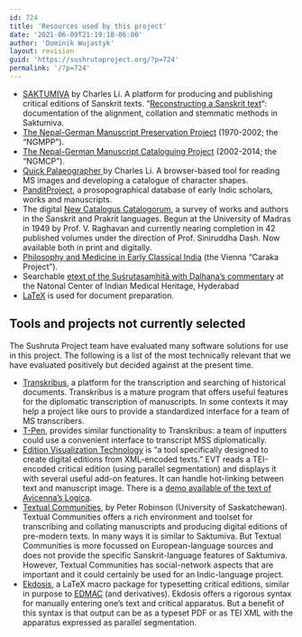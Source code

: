 ```yaml
---
id: 724
title: 'Resources used by this project'
date: '2021-06-09T21:19:18-06:00'
author: 'Dominik Wujastyk'
layout: revision
guid: 'https://sushrutaproject.org/?p=724'
permalink: '/?p=724'
---
```


- [SAKTUMIVA](http://saktumiva.org) by Charles Li. A platform for producing and publishing critical editions of Sanskrit texts. “[Reconstructing a Sanskrit text](https://chchch.github.io/sanskrit-alignment/docs/index.html)“: documentation of the alignment, collation and stemmatic methods in Saktumiva.
- [The Nepal-German Manuscript Preservation Project](https://www.istb.univie.ac.at/caraka/) (1970-2002; the “NGMPP”).
- [The Nepal-German Manuscript Cataloguing Project](https://www.aai.uni-hamburg.de/en/forschung/ngmcp) (2002-2014; the “NGMCP”).
- [Quick Palaeographer ](https://chchch.github.io/quick-palaeographer/)by Charles Li. A browser-based tool for reading MS images and developing a catalogue of character shapes.
- [PanditProject](http://panditproject.org), a prosopographical database of early Indic scholars, works and manuscripts.
- The digital [New Catalogus Catalogorum](https://vmlt.in/ncc), a survey of works and authors in the Sanskrit and Prakrit languages. Begun at the University of Madras in 1949 by Prof. V. Raghavan and currently nearing completion in 42 published volumes under the direction of Prof. Siniruddha Dash. Now available both in print and digitally.
- [Philosophy and Medicine in Early Classical India](https://www.istb.univie.ac.at/caraka/) (the Vienna “Caraka Project”).
- Searchable [etext of the Suśrutasaṃhitā with Ḍalhaṇa’s commentary](https://niimh.nic.in/ebooks/esushruta/index.php) at the Natonal Center of Indian Medical Heritage, Hyderabad
- [LaTeX](https://www.latex-project.org/) is used for document preparation.

## Tools and projects not currently selected

The Sushruta Project team have evaluated many software solutions for use in this project. The following is a list of the most technically relevant that we have evaluated positively but decided against at the present time.

- [Transkribus](https://readcoop.eu/transkribus/), a platform for the transcription and searching of historical documents. Transkribus is a mature program that offers useful features for the diplomatic transcription of manuscripts. In some contexts it may help a project like ours to provide a standardized interface for a team of MS transcribers.
- [T-Pen](http://t-pen.org/TPEN/), provides similar functionality to Transkribus: a team of inputters could use a convenient interface to transcript MSS diplomatically.
- [Edition Visualization Technology](http://evt.labcd.unipi.it/) is “a tool specifically designed to create digital editions from XML-encoded texts.” EVT reads a TEI-encoded critical edition (using parallel segmentation) and displays it with several useful add-on features. It can handle hot-linking between text and manuscript image. There is a [demo available of the text of Avicenna’s Logica](http://evt.labcd.unipi.it/demo/evt2-beta2/avicenna/index.html#/readingTxt?d=doc_1&p=C-112v&s=text-body-div&e=critical).
- [Textual Communities](https://textualcommunities.org/app/community/?id=5ae4492bb6bf889b25d8418f&route=view&document=5d437ea2e01ff5326602c0de&page=5d437e5b1d393e0000ee31b6), by Peter Robinson (University of Saskatchewan). Textual Communities offers a rich environment and toolset for transcribing and collating manuscripts and producing digital editions of pre-modern texts. In many ways it is similar to Saktumiva. But Textual Communities is more focussed on European-language sources and does not provide the specific Sanskrit-language features of Saktumiva. However, Textual Communities has social-network aspects that are important and it could certainly be used for an Indic-language project.
- [Ekdosis](https://ctan.org/pkg/ekdosis?lang=en), a LaTeX macro package for typesetting critical editions, similar in purpose to [EDMAC](https://github.com/wujastyk/edmac) (and derivatives). Ekdosis offers a rigorous syntax for manually entering one’s text and critical apparatus. But a benefit of this syntax is that output can be as a typeset PDF or as TEI XML with the apparatus expressed as parallel segmentation.